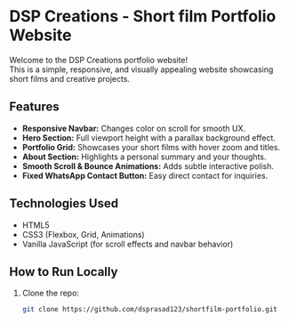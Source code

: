 # DSP Creations - Short film Portfolio Website

Welcome to the DSP Creations portfolio website!  
This is a simple, responsive, and visually appealing website showcasing short films and creative projects.

## Features

- **Responsive Navbar:** Changes color on scroll for smooth UX.
- **Hero Section:** Full viewport height with a parallax background effect.
- **Portfolio Grid:** Showcases your short films with hover zoom and titles.
- **About Section:** Highlights a personal summary and your thoughts.
- **Smooth Scroll & Bounce Animations:** Adds subtle interactive polish.
- **Fixed WhatsApp Contact Button:** Easy direct contact for inquiries.

## Technologies Used

- HTML5
- CSS3 (Flexbox, Grid, Animations)
- Vanilla JavaScript (for scroll effects and navbar behavior)

## How to Run Locally

1. Clone the repo:  
   ```bash
   git clone https://github.com/dsprasad123/shortfilm-portfolio.git
